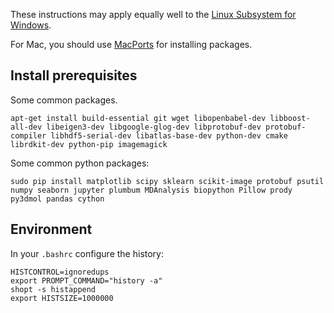 These instructions may apply equally well to the [Linux Subsystem for Windows](https://docs.microsoft.com/en-us/windows/wsl/install-win10).

For Mac, you should use [MacPorts](https://www.macports.org/) for installing packages.

## Install prerequisites 

Some common packages.

`apt-get install build-essential git wget libopenbabel-dev libboost-all-dev libeigen3-dev libgoogle-glog-dev libprotobuf-dev protobuf-compiler libhdf5-serial-dev libatlas-base-dev python-dev cmake librdkit-dev python-pip imagemagick`

Some common python packages:

`sudo pip install matplotlib scipy sklearn scikit-image protobuf psutil numpy seaborn jupyter plumbum MDAnalysis biopython Pillow prody py3dmol pandas cython`


## Environment

In your `.bashrc` configure the history:
```
HISTCONTROL=ignoredups
export PROMPT_COMMAND="history -a"
shopt -s histappend
export HISTSIZE=1000000
```
